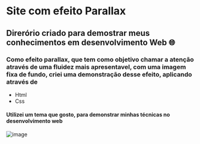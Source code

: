 <h1>Site com efeito Parallax</h1>


## Direrório criado para demostrar meus conhecimentos em desenvolvimento Web 🌐

### Como efeito parallax, que tem como objetivo chamar a atenção através de uma fluidez mais apresentavel, com uma imagem fixa de fundo, criei uma demonstração desse efeito, aplicando através de

+ Html
+ Css

 #### Utilizei um tema que gosto, para demonstrar minhas técnicas no desenvolvimento web


![image](https://user-images.githubusercontent.com/78797478/114617688-d8150280-9c7e-11eb-977a-5b6fd27a30b8.png)




